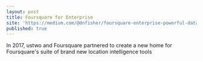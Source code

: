 ```yaml
---
layout: post
title: Foursquare for Enterprise
site: 'https://medium.com/@dnfisher/foursquare-enterprise-powerful-data-beautifully-represented-431761277c23'
published: true
---
```


In 2017, ustwo and Foursquare partnered to create a new home for Foursquare's suite of brand new location intelligence tools
